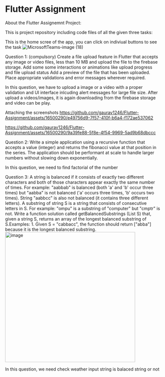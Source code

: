 # Flutter Assignment

About the Flutter Assignemnt Project:

This is project repository including code files of all the given three tasks:

This is the home scree of the app, you can click on indiviual buttons to see the task
![MicrosoftTeams-image (18)](https://github.com/gaurav1246/Flutter-Assignment/assets/16500290/e792d537-cbd1-421c-a348-3659f7a4e9ff)


Question 1: (compulsory)
Create a file upload feature in Flutter that accepts any image or video files, less than 10 MB and upload the file to the firebase storage.
Add some some interactions or animations like upload progress and file upload status Add a preview of the file that has been uploaded.
Place appropriate validations and error messages wherever required.

In this question, we have to upload a image or a video with a proper validation and UI interface inlcuding alert messages for large file size. After upload a videos/images, it is again downloading from the firebase storage and video can be play. 

Attaching the screenshots
https://github.com/gaurav1246/Flutter-Assignment/assets/16500290/e49756d9-7f57-410f-b6a4-f172ae537062



https://github.com/gaurav1246/Flutter-Assignment/assets/16500290/9a39fe88-5f8e-4f54-9969-5ad9b68dbccc



Question 2:
Write a simple application using a recursive function that accepts a value (integer) and returns the fibonacci value at that position in the series.
The application should be performant at scale to handle larger numbers without slowing down exponentially.

In this question, we need to find factorial of the number


Question 3:
A string is balanced if it consists of exactly two different characters and both of those characters appear exactly the same number of times. For example: "aabbab" is balanced (both 'a' and 'b' occur three times) but "aabba" is not balanced ('a' occurs three times, 'b' occurs two times). String "aabbcc" is also not balanced (it contains three different letters). A substring of string S is a string that consists of consecutive letters in S. For example: "ompu" is a substring of "computer" but "cmptr" is not. Write a function solution called getBalancedSubstrings (List<String> S) that, given a string S, returns an
array of the longest balanced substring of S.Examples: 1. Given S = "cabbacc", the function should return ["abba"] because it is the longest balanced substring.
<img width="422" alt="image" src="https://github.com/gaurav1246/Flutter-Assignment/assets/16500290/0f65cf6b-134b-43dd-a7f0-39663485c46b">

In this question, we need check weather input string is balaced string or not


